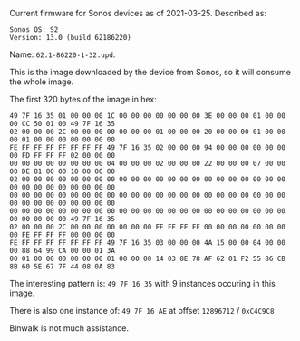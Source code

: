 Current firmware for Sonos devices as of 2021-03-25. Described as:

```
Sonos OS: S2
Version: 13.0 (build 62186220)
```

Name: `62.1-86220-1-32.upd`.

This is the image downloaded by the device from Sonos, so it will consume the whole image.

The first 320 bytes of the image in hex:

```
49 7F 16 35 01 00 00 00 1C 00 00 00 00 00 00 00 3E 00 00 00 01 00 00 00 CC 50 01 00 49 7F 16 35
02 00 00 00 2C 00 00 00 00 00 00 00 01 00 00 00 20 00 00 00 01 00 00 00 01 00 00 00 00 00 00 00
FE FF FF FF FF FF FF FF 49 7F 16 35 02 00 00 00 94 00 00 00 00 00 00 00 FD FF FF FF 02 00 00 00
00 00 00 00 00 00 00 00 04 00 00 00 02 00 00 00 22 00 00 00 07 00 00 00 DE 81 00 00 10 00 00 00
02 00 00 00 00 00 00 00 00 00 00 00 00 00 00 00 00 00 00 00 00 00 00 00 00 00 00 00 00 00 00 00
00 00 00 00 00 00 00 00 00 00 00 00 00 00 00 00 00 00 00 00 00 00 00 00 00 00 00 00 00 00 00 00
00 00 00 00 00 00 00 00 00 00 00 00 00 00 00 00 00 00 00 00 00 00 00 00 00 00 00 00 49 7F 16 35
02 00 00 00 2C 00 00 00 00 00 00 00 FE FF FF FF 00 00 00 00 00 00 00 00 FE FF FF FF 00 00 00 00
FE FF FF FF FF FF FF FF 49 7F 16 35 03 00 00 00 4A 15 00 00 04 00 00 00 88 64 99 CA 00 00 01 3A
00 01 00 00 00 00 00 00 01 00 00 00 14 03 8E 78 AF 62 01 F2 55 86 CB 8B 60 5E 67 7F 44 08 0A 83
```

The interesting pattern is: `49 7F 16 35` with 9 instances occuring in this image. 

There is also one instance of: `49 7F 16 AE` at offset `12896712` / `0xC4C9C8`

Binwalk is not much assistance. 